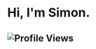 # Hi, I'm Simon.
![Profile Views](https://komarev.com/ghpvc/?username=Xeimyn&label=Profile%20views&color=0e75b6&style=for-the-badge)
---
